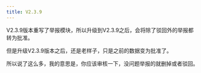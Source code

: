 ```yaml
---
title: V2.3.9
---
```

V2.3.9版本重写了举报模块，所以升级到V2.3.9之后，会将除了驳回外的举报都转为批准。

但是升级V2.3.9版本之后，还是老样子，只是之前的数据变为批准了。

所以说了这么多，我的意思是，你应该审核一下，没问题举报的就删掉或者驳回。